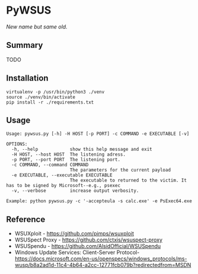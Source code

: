 # PyWSUS
*New name but same old.*

## Summary
TODO

## Installation
```
virtualenv -p /usr/bin/python3 ./venv
source ./venv/bin/activate
pip install -r ./requirements.txt
```

## Usage
```
Usage: pywsus.py [-h] -H HOST [-p PORT] -c COMMAND -e EXECUTABLE [-v]

OPTIONS:
  -h, --help            show this help message and exit
  -H HOST, --host HOST  The listening adress.
  -p PORT, --port PORT  The listening port.
  -c COMMAND, --command COMMAND
                        The parameters for the current payload
  -e EXECUTABLE, --executable EXECUTABLE
                        The executable to returned to the victim. It has to be signed by Microsoft--e.g., psexec
  -v, --verbose         increase output verbosity.

Example: python pywsus.py -c '-accepteula -s calc.exe' -e PsExec64.exe
```


## Reference
* WSUXploit - https://github.com/pimps/wsuxploit
* WSUSpect Proxy - https://github.com/ctxis/wsuspect-proxy
* WSUSpendu - https://github.com/AlsidOfficial/WSUSpendu
* Windows Update Services: Client-Server Protocol-
https://docs.microsoft.com/en-us/openspecs/windows_protocols/ms-wusp/b8a2ad1d-11c4-4b64-a2cc-12771fcb079b?redirectedfrom=MSDN
